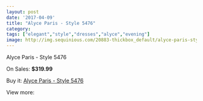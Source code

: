 ```yaml
---
layout: post
date: '2017-04-09'
title: "Alyce Paris - Style 5476"
category: 
tags: ["elegant","style","dresses","alyce","evening"]
image: http://img.sequinious.com/20883-thickbox_default/alyce-paris-style-5476.jpg
---
```

Alyce Paris - Style 5476

On Sales: **$319.99**
<a href="https://www.sequinious.com/9313-alyce-paris-style-5476.html"><amp-img layout="responsive" width="600" height="600" src="//img.sequinious.com/20883-thickbox_default/alyce-paris-style-5476.jpg" alt="Alyce Paris - Style 5476 0" /></a>

Buy it: [Alyce Paris - Style 5476](https://www.sequinious.com/9313-alyce-paris-style-5476.html "Alyce Paris - Style 5476")

View more: [](https://www.sequinious.com/- "")